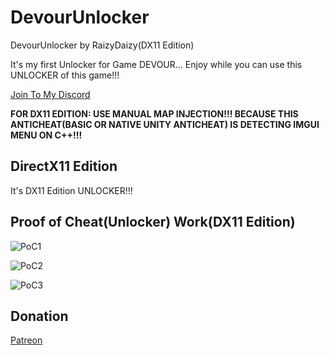 # DevourUnlocker
DevourUnlocker by RaizyDaizy(DX11 Edition)

It's my first Unlocker for Game DEVOUR... Enjoy while you can use this UNLOCKER of this game!!!

[Join To My Discord](https://discord.gg/F6nj6pjaJN)

**FOR DX11 EDITION: USE MANUAL MAP INJECTION!!! BECAUSE THIS ANTICHEAT(BASIC OR NATIVE UNITY ANTICHEAT) IS DETECTING IMGUI MENU ON C++!!!**

## DirectX11 Edition

It's DX11 Edition UNLOCKER!!! 

## Proof of Cheat(Unlocker) Work(DX11 Edition)

![PoC1](https://user-images.githubusercontent.com/123252472/217494056-66cfedb6-9eae-4079-89fb-c84800c8d37a.png)

![PoC2](https://user-images.githubusercontent.com/123252472/217494117-5a2220d6-395e-4198-ac5a-e8a3bc5f4304.png)

![PoC3](https://user-images.githubusercontent.com/123252472/217494226-9b7cd73c-7087-47b0-8f85-a4b8a59a051d.png)

## Donation

[Patreon](https://patreon.com/raizydaizy)
